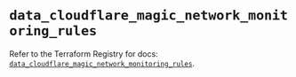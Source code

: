 # `data_cloudflare_magic_network_monitoring_rules`

Refer to the Terraform Registry for docs: [`data_cloudflare_magic_network_monitoring_rules`](https://registry.terraform.io/providers/cloudflare/cloudflare/5.11.0/docs/data-sources/magic_network_monitoring_rules).
